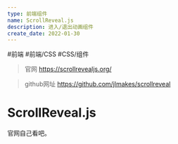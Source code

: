 ```yaml
---
type: 前端组件
name: ScrollReveal.js
description: 进入/退出动画组件
create_date: 2022-01-30
---
```


#前端 #前端/CSS  #CSS/组件 

> 官网 https://scrollrevealjs.org/

> github网址 https://github.com/jlmakes/scrollreveal

# ScrollReveal.js

官网自己看吧。